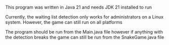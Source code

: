 This program was written in Java 21 and needs JDK 21 installed to run

Currently, the waiting list detection only works for administrators on a Linux system. However, the game can still run on all platforms

The program should be run from the Main.java file however if anything with the detection breaks the game can still be run from the SnakeGame.java file
